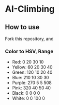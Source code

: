 # AI-Climbing


## How to use
Fork this repository, and 

### Color to HSV, Range
- Red: 0 20 30 10 
- Yellow: 60 20 30 40 
- Green: 120 10 20 40 
- Blue: 210 10 30 30 
- Purple: 270 5 5 508
- Pink: 320 40 50 40 
- Black: 0 0 0 0 
- White: 0 0 100 0 